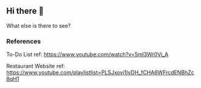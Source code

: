 ## Hi there  👋

What else is there to see?

### References
To-Do List ref: https://www.youtube.com/watch?v=5ml3Wr0Vj_A

Restaurant Website ref: https://www.youtube.com/playlistlist=PLSJxovi1IyDH_fCHA6WFrcdENBhZc8qH1

<!--

**Here are some ideas to get you started:**

🙋‍♀️ A short introduction - what is your organization all about?
🌈 Contribution guidelines - how can the community get involved?
👩‍💻 Useful resources - where can the community find your docs? Is there anything else the community should know?
🍿 Fun facts - what does your team eat for breakfast?
🧙 Remember, you can do mighty things with the power of [Markdown](https://docs.github.com/github/writing-on-github/getting-started-with-writing-and-formatting-on-github/basic-writing-and-formatting-syntax)
-->
